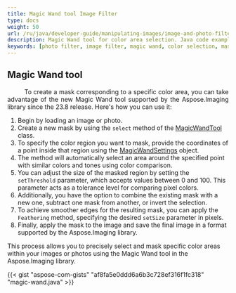 ```yaml
---
title: Magic Wand tool Image Filter
type: docs
weight: 50
url: /ru/java/developer-guide/manipulating-images/image-and-photo-filters/magic-wand-filter/
description: Magic Wand tool for color area selection. Java code example provided.
keywords: [photo filter, image filter, magic wand, color selection, masked region, apply mask, color comparison]
---
```


## Magic Wand tool

<p align='justify'>
&nbsp;&nbsp;&nbsp;&nbsp;&nbsp;&nbsp;&nbsp;&nbsp;
To create a mask corresponding to a specific color area, you can take advantage of the new Magic Wand tool supported by the Aspose.Imaging library since the 23.8 release. Here's how you can use it:

1. Begin by loading an image or photo.
2. Create a new mask by using the `select` method of the <a href="https://reference.aspose.com/imaging/ru/java/com.aspose.imaging.magicwand/magicwandtool/">MagicWandTool</a> class.
3. To specify the color region you want to mask, provide the coordinates of a point inside that region using the <a href="https://reference.aspose.com/imaging/ru/java/com.aspose.imaging.magicwand/magicwandsettings/">MagicWandSettings</a> object.
4. The method will automatically select an area around the specified point with similar colors and tones using color comparison.
5. You can adjust the size of the masked region by setting the `setThreshold` parameter, which accepts values between 0 and 100. This parameter acts as a tolerance level for comparing pixel colors.
6. Additionally, you have the option to combine the existing mask with a new one, subtract one mask from another, or invert the selection.
7. To achieve smoother edges for the resulting mask, you can apply the `Feathering` method, specifying the desired `setSize` parameter in pixels.
8. Finally, apply the mask to the image and save the final image in a format supported by the Aspose.Imaging library.

This process allows you to precisely select and mask specific color areas within your images or photos using the Magic Wand tool in the Aspose.Imaging library.
</p>

{{< gist "aspose-com-gists" "af8fa5e0ddd6a6b3c728ef316f1fc318" "magic-wand.java" >}}
